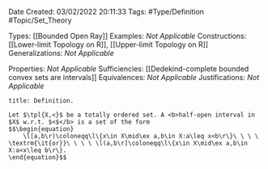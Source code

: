 <div class="topSpace"></div>

Date Created: 03/02/2022 20:11:33
Tags: #Type/Definition #Topic/Set_Theory

Types: [[Bounded Open Ray]]
Examples: <i>Not Applicable</i>
Constructions: [[Lower-limit Topology on R]], [[Upper-limit Topology on R]]
Generalizations: <i>Not Applicable</i>

Properties: <i>Not Applicable</i>
Sufficiencies: [[Dedekind-complete bounded convex sets are intervals]]
Equivalences: <i>Not Applicable</i>
Justifications: <i>Not Applicable</i>

``` ad-Definition
title: Definition.

Let $\tpl{X,<}$ be a totally ordered set. A <b>half-open interval in $X$ w.r.t. $<$</b> is a set of the form
$$\begin{equation}
    \l[a,b\r)\coloneqq\l\{x\in X\mid\ex a,b\in X:a\leq x<b\r\}\ \ \ \ \textrm{\it{or}}\ \ \ \ \l(a,b\r]\coloneqq\l\{x\in X\mid\ex a,b\in X:a<x\leq b\r\}.
\end{equation}$$

```
